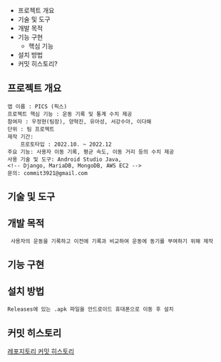 - 프로젝트 개요
- 기술 및 도구
- 개발 목적
- 기능 구현
    - 핵심 기능
- 설치 방법
- 커밋 히스토리?

## **프로젝트 개요**
    앱 이름 : PICS (픽스)
    프로젝트 핵심 기능 : 운동 기록 및 통계 수치 제공
    참여자 : 우정현(팀장), 양혁진, 유아성, 서강수아, 이다해
    단위 : 팀 프로젝트
    제작 기간: 
        프로토타입 : 2022.10. ~ 2022.12
    주요 기능: 사용자 이동 기록, 평균 속도, 이동 거리 등의 수치 제공
    사용 기술 및 도구: Android Studio Java, 
    <!-- Django, MariaDB, MongoDB, AWS EC2 -->
    문의: commit3921@gmail.com

## **기술 및 도구**

## **개발 목적**
     사용자의 운동을 기록하고 이전에 기록과 비교하여 운동에 동기를 부여하기 위해 제작

## **기능 구현**
    
## **설치 방법**
    Releases에 있는 .apk 파일을 안드로이드 휴대폰으로 이동 후 설치

## **커밋 히스토리**
[레포지토리 커밋 히스토리](https://github.com/CommitTheKermit/PICS/commits/woo)
